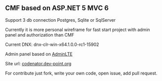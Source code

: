 ## CMF based on ASP.NET 5 MVC 6

Support 3 db connection Postgres, Sqlite or  SqlServer

Currently it is more personal wireframe for fast start project with admin panel and authorization
than CMF

Current DNX: dnx-clr-win-x64.1.0.0-rc1-15902

Admin panel based on [AdminLTE](https://github.com/almasaeed2010/AdminLTE)

Site url: [codenator.dev-point.org](http://codenator.dev-point.org/)

For contribute just fork, write your own code, open issue, add pull request.